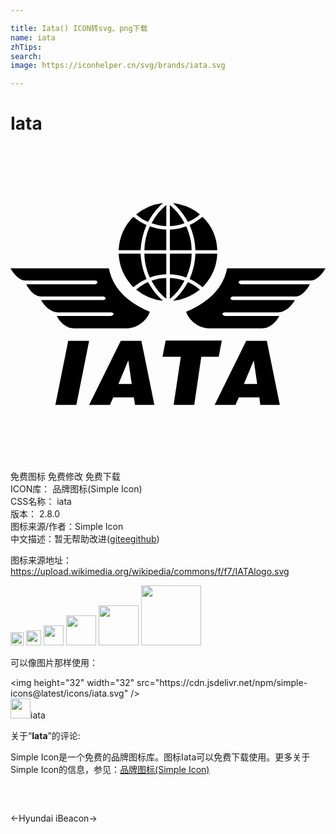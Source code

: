 ```yaml
---

title: Iata() ICON转svg、png下载
name: iata
zhTips: 
search: 
image: https://iconhelper.cn/svg/brands/iata.svg

---
```


# Iata  <small style="font-size: 60%;font-weight: 100"></small>

<div id="svg" class="svg-wrap">
<svg role="img" viewBox="0 0 24 24" xmlns="http://www.w3.org/2000/svg"><title>Iata icon</title><path d="M3.418 19.73l.98-4.885H5.99l-.973 4.884zm4.807-1.6h1.012l-.26-1.792zm-2.235 1.6l2.412-4.885h1.57l.99 4.884H9.487l-.088-.58H7.827l-.25.58zm6.439 0l.547-3.674h-1.394l.238-1.233h4.281l-.237 1.233h-1.328L14 19.73zm5.354-1.6h1.012l-.26-1.792zm-2.23 1.6l2.407-4.885h1.57l.99 4.884h-1.487l-.072-.58h-1.57l-.25.58zM24 9.324h-7.495c-.276 1.372-1.228 2.517-3.125 3.308.216.652.951 1.255 1.715 1.255h4.065c.62 0 1.112-.52 1.311-.94H16.34c-.254-.044-.265-.25-.01-.271h4.06c.525 0 1-.448 1.277-.935h-4.73c-.237-.039-.237-.238 0-.277h4.769c.48 0 .918-.558 1.1-.934h-5.232c-.26-.033-.26-.277 0-.282H22.9c.415 0 .819-.454 1.101-.924zm-24 0h7.495c.27 1.372 1.228 2.517 3.12 3.308-.216.652-.952 1.255-1.715 1.255H4.84c-.62 0-1.112-.52-1.311-.94H7.66c.249-.044.265-.25.01-.271H3.607c-.525 0-1-.448-1.272-.935H7.07c.238-.039.238-.238 0-.277H2.3c-.481 0-.918-.558-1.1-.934h5.232c.26-.033.26-.277 0-.282H1.106c-.42 0-.824-.454-1.106-.924zM9.569 5.21c.277.238.586.448.918.58.282-.553.675-1.028 1.129-1.449a4.05 4.05 0 0 0-2.047.869zM8.242 7.937h1.67a5.358 5.358 0 0 1 .454-1.909 4.021 4.021 0 0 1-1.002-.63 3.83 3.83 0 0 0-1.122 2.539zM11.87 6.37v1.566H10.2a4.62 4.62 0 0 1 .414-1.815c.399.144.83.238 1.256.25zm2.561-1.161a3.346 3.346 0 0 1-.918.58 5.243 5.243 0 0 0-1.134-1.443 3.993 3.993 0 0 1 2.052.863zm1.322 2.727h-1.665a5.096 5.096 0 0 0-.442-1.909c.354-.166.69-.376.984-.63a3.723 3.723 0 0 1 1.123 2.539zM12.14 6.37v1.566h1.66c0-.631-.155-1.234-.415-1.815a4.017 4.017 0 0 1-1.245.25zm-2.571 4.57c.277-.216.597-.454.918-.57.299.559.67 1.018 1.129 1.433a4.05 4.05 0 0 1-2.047-.863zM8.242 8.208h1.67c.039.691.182 1.3.454 1.924a4.202 4.202 0 0 0-1.002.625 3.864 3.864 0 0 1-1.122-2.55zm3.628 1.57v-1.57H10.2c.01.63.154 1.255.414 1.814.399-.144.83-.232 1.256-.244zm2.561 1.162a3.41 3.41 0 0 0-.918-.57 5.113 5.113 0 0 1-1.134 1.433 4.088 4.088 0 0 0 2.052-.863zm1.322-2.732h-1.665a5.075 5.075 0 0 1-.442 1.924c.354.166.674.366.984.625a3.806 3.806 0 0 0 1.123-2.55zm-3.612 1.57v-1.57h1.66c0 .63-.155 1.244-.415 1.814a4.01 4.01 0 0 0-1.245-.244zm-.271-5.276a4.387 4.387 0 0 0-1.123 1.382c.36.122.741.222 1.123.222zm.271 0c.443.365.846.846 1.112 1.382a3.26 3.26 0 0 1-1.112.222zm-.271 7.146a4.23 4.23 0 0 1-1.123-1.388c.36-.128.741-.2 1.123-.2zm.271.011c.443-.37.846-.868 1.112-1.4a3.715 3.715 0 0 0-1.112-.198z"/></svg>
</div>
<detail full-name='iata'></detail>

<div class="detail-page">
<p>
<span><span class="badge-success badge">免费图标</span> <span class="badge-success badge">免费修改</span>  <span class="badge-success badge">免费下载</span> </span>
<br/>
<span>
ICON库：
<span class="badge-secondary badge">品牌图标(Simple Icon)</span> 
</span>
<br/>
<span>
CSS名称：
<span class="badge-secondary badge">iata</span> 
</span>

<br/>
<span>
版本：
<span class="badge-secondary badge">2.8.0</span> 
</span>
<br/>
<span>图标来源/作者：<span class="badge-light badge">Simple Icon</span></span> 
<br/>
<span class="zh-detail">中文描述：暂无<span class="help-link"><span>帮助改进</span>(<a href="https://gitee.com/liuwave/icon-helper/edit/master/json/brands/iata.json" target="_blank" rel="noopener noreferrer">gitee</a><a href="https://github.com/liuwave/icon-helper/edit/master/json/brands/iata.json" target="_blank" rel="noopener noreferrer">github</a></span>)</span><br/>
</p>
</div><div class="description description alert alert-light"><p>图标来源地址：<a href="https://upload.wikimedia.org/wikipedia/commons/f/f7/IATAlogo.svg" target="_blank" rel="noopener noreferrer">https://upload.wikimedia.org/wikipedia/commons/f/f7/IATAlogo.svg</a></p></div>
<div class="alert alert-dark">
<img height="21" width="21" src="https://cdn.jsdelivr.net/npm/simple-icons@latest/icons/iata.svg" />
<img height="24" width="24" src="https://cdn.jsdelivr.net/npm/simple-icons@latest/icons/iata.svg" />
<img height="32" width="32" src="https://cdn.jsdelivr.net/npm/simple-icons@latest/icons/iata.svg" />
<img height="48" width="48" src="https://cdn.jsdelivr.net/npm/simple-icons@latest/icons/iata.svg" />
<img height="64" width="64" src="https://cdn.jsdelivr.net/npm/simple-icons@latest/icons/iata.svg" />
<img height="96" width="96" src="https://cdn.jsdelivr.net/npm/simple-icons@latest/icons/iata.svg" />

</div>
<div>
  <p>可以像图片那样使用：    
  </p>
  <div class="alert alert-primary" style="font-size: 14px">
    &lt;img height="32" width="32" src="https://cdn.jsdelivr.net/npm/simple-icons@latest/icons/iata.svg" /&gt;
    <copy-btn content='<img height="32" width="32" src="https://cdn.jsdelivr.net/npm/simple-icons@latest/icons/iata.svg" />'></copy-btn>
  </div>
  <div class="alert alert-secondary">
    <img height="32" width="32" src="https://cdn.jsdelivr.net/npm/simple-icons@latest/icons/iata.svg" />iata
    <copy-btn content="iata" btn-title="复制图标名称"></copy-btn>
  </div>
</div>
<div class="icon-detail__container">
<p>关于“<b>Iata</b>”的评论:</p>
</div>
<Vssue title="关于“Iata”的评论" />
<div><p>Simple Icon是一个免费的品牌图标库。图标Iata可以免费下载使用。更多关于  Simple Icon的信息，参见：<a target="_blank" href="https://iconhelper.cn/brands.html">品牌图标(Simple Icon)</a>
</p></div>


<div style="padding:2rem 0 " class="page-nav"><p class="inner"><span class="prev">←<router-link to="/icon/hyundai.html">Hyundai</router-link></span> <span class="next"><router-link to="/icon/ibeacon.html">iBeacon</router-link>→</span></p></div>
